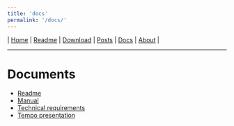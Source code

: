 ```yaml
---
title: 'docs'
permalink: '/docs/'
---
```

| [Home] | [Readme] | [Download] | [Posts] | [Docs] | [About] |

[Home]: <https://kotano.github.io/Tempo/>
[Readme]: <https://kotano.github.io/Tempo/readme>
[Download]: <https://kotano.github.io/Tempo/download>
[Posts]: <https://kotano.github.io/Tempo/posts>
[Docs]: <https://kotano.github.io/Tempo/docs>
[About]: <https://kotano.github.io/Tempo/about>
----


# Documents

* [Readme](https://kotano.github.io/Tempo/readme) 
* [Manual](https://clck.ru/NPy3K)
* [Technical requirements](https://clck.ru/P7oLC)
* [Tempo presentation](https://clck.ru/NPy59)